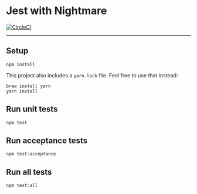 # Jest with Nightmare

[![CircleCI](https://circleci.com/gh/vigetlabs/jest-with-nightmare.svg?style=svg)](https://circleci.com/gh/vigetlabs/jest-with-nightmare)

---

## Setup

```
npm install
```

This project also includes a `yarn.lock` file. Feel free to use that instead:

```
brew install yarn
yarn install
```

## Run unit tests

```
npm test
```

## Run acceptance tests

```
npm test:acceptance
```

## Run all tests

```
npm test:all
```
